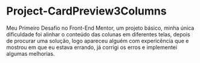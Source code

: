 # Project-CardPreview3Columns
Meu Primeiro Desafio no Front-End Mentor, um projeto básico, minha única dificuldade foi alinhar o conteúdo das colunas em diferentes telas, 
depois de procurar uma solução, logo apareceu alguém com expericência que e mostrou em que eu estava errando, já corrigi os erros e implementei algumas melhorias.
